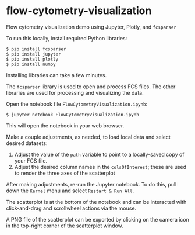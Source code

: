 # flow-cytometry-visualization

Flow cytometry visualization demo using Jupyter, Plotly, and `fcsparser`

To run this locally, install required Python libraries:

```
$ pip install fcsparser
$ pip install jupyter
$ pip install plotly
$ pip install numpy
```

Installing libraries can take a few minutes.

The `fcsparser` library is used to open and process FCS files. The other libraries are used for processing and visualizing the data.

Open the notebook file `FlowCytometryVisualization.ipynb`:

```
$ jupyter notebook FlowCytometryVisualization.ipynb
```

This will open the notebook in your web browser.

Make a couple adjustments, as needed, to load local data and select desired datasets:

 1. Adjust the value of the `path` variable to point to a locally-saved copy of your FCS file. 
 2. Adjust the desired column names in the `colsOfInterest`; these are used to render the three axes of the scatterplot

After making adjustments, re-run the Jupyter notebook. To do this, pull down the `Kernel` menu and select `Restart & Run All`.

The scatterplot is at the bottom of the notebook and can be interacted with click-and-drag and scrollwheel actions via the mouse. 

A PNG file of the scatterplot can be exported by clicking on the camera icon in the top-right corner of the scatterplot window.
